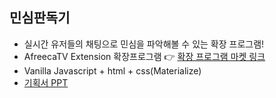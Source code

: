 ## 민심판독기
- 실시간 유저들의 채팅으로 민심을 파악해볼 수 있는 확장 프로그램!
- AfreecaTV Extension 확장프로그램 👉 [확장 프로그램 마켓 링크](https://extension.afreecatv.com/detail.php?ext_id=fd29f6cfef1ff01be1c2fc4117194390&develop=false)
- Vanilla Javascript + html + css(Materialize)
- [기획서 PPT](https://www.canva.com/design/DAFxCageAgc/s3_Rtz8DaoFBVGecNF4Zsg/view?utm_content=DAFxCageAgc&utm_campaign=designshare&utm_medium=link&utm_source=publishsharelink#1)

